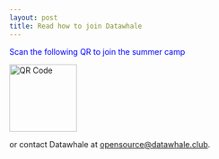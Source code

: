 ```yaml
---
layout: post
title: Read how to join Datawhale
---
```


<span style="color: blue;">Scan the following QR to join the summer camp</span>

<img src="{{site.baseurl}}/images/QRcode.jpg" alt="QR Code" style="width:120px;height:120px;">


or contact Datawhale at [opensource@datawhale.club](mailto:opensource@datawhale.club).
